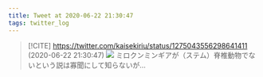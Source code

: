 ```yaml
---
title: Tweet at 2020-06-22 21:30:47
tags: twitter_log
---
```


> [!CITE] https://twitter.com/kaisekiriu/status/1275043556298641411 (2020-06-22 21:30:47)
> ![](https://twitter.com/kaisekiriu/status/1275043556298641411)
> ミロクンミンギアが（ステム）脊椎動物でないという説は寡聞にして知らないが…
